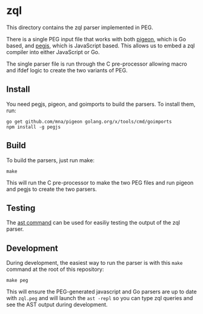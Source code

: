 # zql

This directory contains the zql parser implemented in PEG.

There is a single PEG input file that works with both
[pigeon](https://github.com/mna/pigeon), which is Go based, and
[pegjs](https://pegjs.org/), which is JavaScript based.  This allows us
to embed a zql compiler into either JavaScript or Go.

The single parser file is run through the C pre-processor allowing
macro and ifdef logic to create the two variants of PEG.

## Install

You need pegjs, pigeon, and goimports to build the parsers.  To install
them, run:

```
go get github.com/mna/pigeon golang.org/x/tools/cmd/goimports
npm install -g pegjs
```

## Build

To build the parsers, just run make:

`make`

This will run the C pre-processor to make the two PEG files and run
pigeon and pegjs to create the two parsers.

## Testing

The [ast command](../../cmd/zast) can be used for easiliy testing the output of
the zql parser.

## Development

During development, the easiest way to run the parser
is with this `make` command at the root of this repository:
```
make peg
```
This will ensure the PEG-generated javascript and Go parsers are up to date
with `zql.peg` and will launch the `ast -repl` so you can type zql queries
and see the AST output during development.
